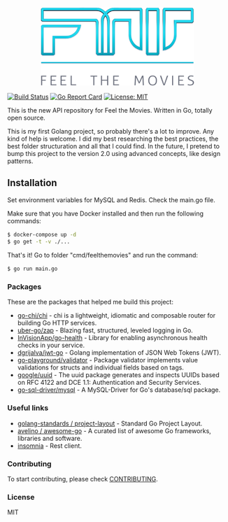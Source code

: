 <p align="center"><img src="./assets/img/logo.png" width="350"></p>

[![Build Status](https://travis-ci.org/cyruzin/feelthemovies.svg?branch=master)](https://travis-ci.org/cyruzin/feelthemovies) [![Go Report Card](https://goreportcard.com/badge/github.com/cyruzin/feelthemovies)](https://goreportcard.com/report/github.com/cyruzin/feelthemovies) [![License: MIT](https://img.shields.io/badge/License-MIT-yellow.svg)](https://opensource.org/licenses/MIT)

This is the new API repository for Feel the Movies. Written in Go, totally open source.

This is my first Golang project, so probably there's a lot to improve. Any kind of help is welcome. I did my best researching the best practices, the best folder structuration and all that I could find. In the future, I pretend to bump this project to the version 2.0 using advanced concepts, like design patterns.

## Installation

Set environment variables for MySQL and Redis. Check the main.go file.

Make sure that you have Docker installed and then run the following commands:

```sh
$ docker-compose up -d
$ go get -t -v ./... 
```

That's it! Go to folder "cmd/feelthemovies" and run the command:

```sh
$ go run main.go
```

### Packages

These are the packages that helped me build this project:

* [go-chi/chi](https://github.com/go-chi/chi) - chi is a lightweight, idiomatic and composable router for building Go HTTP services.
* [uber-go/zap](https://github.com/uber-go/zap) - Blazing fast, structured, leveled logging in Go.
* [InVisionApp/go-health](https://github.com/InVisionApp/go-health) - Library for enabling asynchronous health checks in your service.
* [dgrijalva/jwt-go](https://github.com/dgrijalva/jwt-go) - Golang implementation of JSON Web Tokens (JWT).
* [go-playground/validator](https://github.com/go-playground/validator) - 
Package validator implements value validations for structs and individual fields based on tags.
* [google/uuid](https://github.com/google/uuid) - 
The uuid package generates and inspects UUIDs based on RFC 4122 and DCE 1.1: Authentication and Security Services.
* [go-sql-driver/mysql](https://github.com/go-sql-driver/mysql) - A MySQL-Driver for Go's database/sql package.

### Useful links

* [golang-standards / project-layout](https://github.com/golang-standards/project-layout) - Standard Go Project Layout.
* [avelino / awesome-go](https://github.com/avelino/awesome-go) - 
A curated list of awesome Go frameworks, libraries and software.
* [insomnia](https://insomnia.rest/download/) - Rest client.

### Contributing

To start contributing, please check [CONTRIBUTING](https://github.com/cyruzin/feelthemovies/blob/master/CONTRIBUTING.md).

### License

MIT
